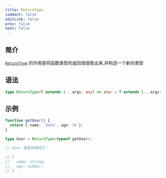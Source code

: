 ```yaml
---
title: ReturnType
comment: false
editLink: false
prev: false
next: false
---
```


## 简介

[`ReturnType`](https://www.typescriptlang.org/docs/handbook/utility-types.html#returntypetype)
的作用是将函数类型的返回值提取出来,并构造一个新的类型

## 语法

```ts
type ReturnType<T extends (...args: any) => any> = T extends (...args: any) => infer R ? R : any;
```

## 示例

```ts
function getUser() {
  return { name: 'John', age: 30 };
}

type User = ReturnType<typeof getUser>;

// User 类型将等同于：

// {
//   name: string;
//   age: number;
// }
```
